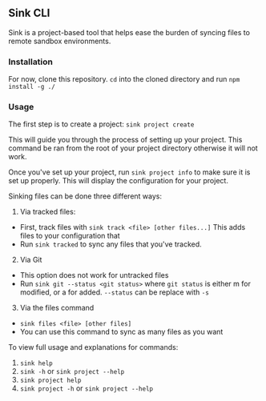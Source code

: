 ## Sink CLI

Sink is a project-based tool that helps ease the burden of syncing files to remote sandbox environments.

### Installation

For now, clone this repository. `cd` into the cloned directory and run
`npm install -g ./`

### Usage

The first step is to create a project:
`sink project create`

This will guide you through the process of setting up your project. This command be ran from the root of your project directory otherwise it will not work.


Once you've set up your project, run `sink project info` to make sure it is set up properly. This will display the configuration for your project.

Sinking files can be done three different ways:

1. Via tracked files:
  * First, track files with `sink track <file> [other files...]` This adds files to your configuration that
  * Run `sink tracked` to sync any files that you've tracked.

2. Via Git
  * This option does not work for untracked files
  * Run `sink git --status <git status>` where `git status` is either m for modified, or a for added. `--status` can be replace with `-s`

3. Via the files command
  * `sink files <file> [other files]` 
  * You can use this command to sync as many files as you want


To view full usage and explanations for commands:

1. `sink help`
2. `sink -h` or `sink project --help`
3. `sink project help`
4. `sink project -h` or `sink project --help`

